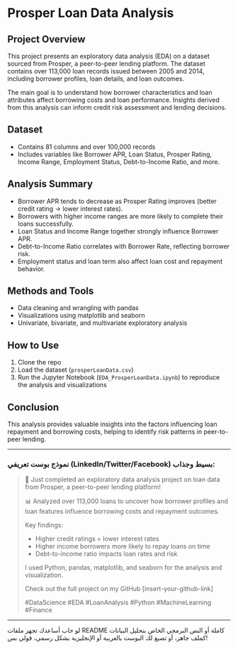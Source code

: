 # Prosper Loan Data Analysis  

## Project Overview  
This project presents an exploratory data analysis (EDA) on a dataset sourced from Prosper, a peer-to-peer lending platform. The dataset contains over 113,000 loan records issued between 2005 and 2014, including borrower profiles, loan details, and loan outcomes.

The main goal is to understand how borrower characteristics and loan attributes affect borrowing costs and loan performance. Insights derived from this analysis can inform credit risk assessment and lending decisions.

## Dataset  
- Contains 81 columns and over 100,000 records  
- Includes variables like Borrower APR, Loan Status, Prosper Rating, Income Range, Employment Status, Debt-to-Income Ratio, and more.

## Analysis Summary  
- Borrower APR tends to decrease as Prosper Rating improves (better credit rating → lower interest rates).  
- Borrowers with higher income ranges are more likely to complete their loans successfully.  
- Loan Status and Income Range together strongly influence Borrower APR.  
- Debt-to-Income Ratio correlates with Borrower Rate, reflecting borrower risk.  
- Employment status and loan term also affect loan cost and repayment behavior.

## Methods and Tools  
- Data cleaning and wrangling with pandas  
- Visualizations using matplotlib and seaborn  
- Univariate, bivariate, and multivariate exploratory analysis

## How to Use  
1. Clone the repo  
2. Load the dataset (`prosperLoanData.csv`)  
3. Run the Jupyter Notebook (`EDA_ProsperLoanData.ipynb`) to reproduce the analysis and visualizations

## Conclusion  
This analysis provides valuable insights into the factors influencing loan repayment and borrowing costs, helping to identify risk patterns in peer-to-peer lending.

---

### نموذج بوست تعريفي (LinkedIn/Twitter/Facebook) بسيط وجذاب:

> 🚀 Just completed an exploratory data analysis project on loan data from Prosper, a peer-to-peer lending platform!  
>  
> 📊 Analyzed over 113,000 loans to uncover how borrower profiles and loan features influence borrowing costs and repayment outcomes.  
>  
> Key findings:  
> - Higher credit ratings = lower interest rates  
> - Higher income borrowers more likely to repay loans on time  
> - Debt-to-income ratio impacts loan rates and risk  
>  
> I used Python, pandas, matplotlib, and seaborn for the analysis and visualization.  
>  
> Check out the full project on my GitHub [insert-your-github-link]  
>  
> #DataScience #EDA #LoanAnalysis #Python #MachineLearning #Finance

---

لو حاب أساعدك تجهز ملفات README كاملة أو النص البرمجي الخاص بتحليل البيانات كملف جاهز، أو تصيغ لك البوست بالعربية أو الإنجليزية بشكل رسمي، قولي بس!
